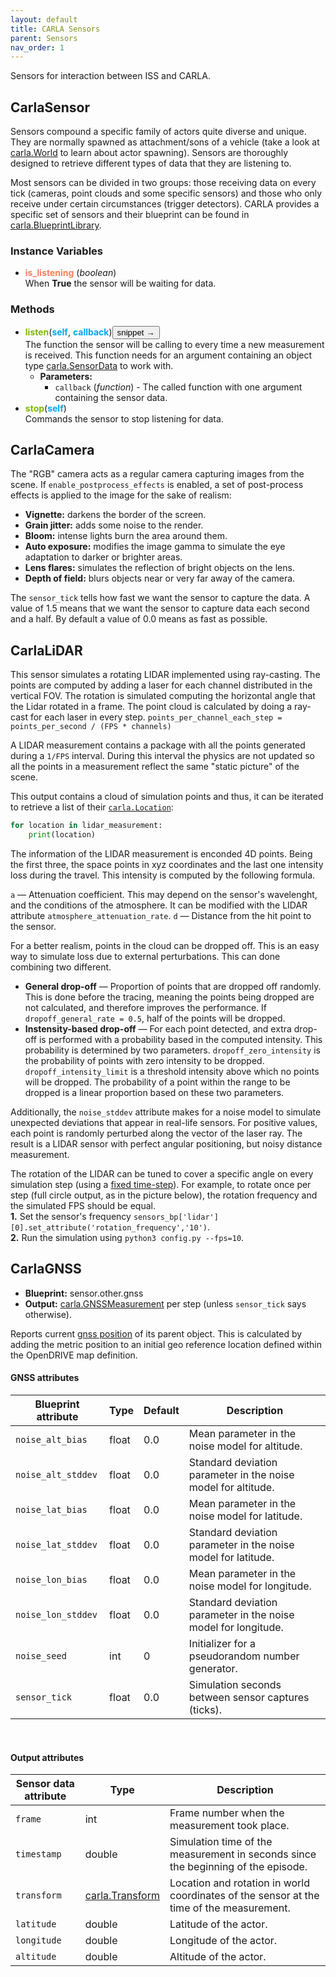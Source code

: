 ```yaml
---
layout: default
title: CARLA Sensors
parent: Sensors
nav_order: 1
---
```


Sensors for interaction between ISS and CARLA.


## CarlaSensor<a name="Sensor"></a>

Sensors compound a specific family of actors quite diverse and unique. They are normally spawned as attachment/sons of a vehicle (take a look at [carla.World](#carla.World) to learn about actor spawning). Sensors are thoroughly designed to retrieve different types of data that they are listening to. 

  Most sensors can be divided in two groups: those receiving data on every tick (cameras, point clouds and some specific sensors) and those who only receive under certain circumstances (trigger detectors). CARLA provides a specific set of sensors and their blueprint can be found in [carla.BlueprintLibrary](#carla.BlueprintLibrary). 

### Instance Variables
- <a name="carla.Sensor.is_listening"></a>**<font color="#f8805a">is_listening</font>** (_boolean_)  
When <b>True</b> the sensor will be waiting for data.  

### Methods
- <a name="carla.Sensor.listen"></a>**<font color="#7fb800">listen</font>**(<font color="#00a6ed">**self**</font>, <font color="#00a6ed">**callback**</font>)<button class="SnipetButton" id="carla.Sensor.listen-snipet_button">snippet &rarr;</button>  
The function the sensor will be calling to every time a new measurement is received. This function needs for an argument containing an object type [carla.SensorData](#carla.SensorData) to work with.  
    - **Parameters:**
        - `callback` (_function_) - The called function with one argument containing the sensor data.  
- <a name="carla.Sensor.stop"></a>**<font color="#7fb800">stop</font>**(<font color="#00a6ed">**self**</font>)  
Commands the sensor to stop listening for data.  

## CarlaCamera

The "RGB" camera acts as a regular camera capturing images from the scene.
If `enable_postprocess_effects` is enabled, a set of post-process effects is applied to the image for the sake of realism:

* __Vignette:__ darkens the border of the screen.
* __Grain jitter:__ adds some noise to the render.
* __Bloom:__ intense lights burn the area around them.
* __Auto exposure:__ modifies the image gamma to simulate the eye adaptation to darker or brighter areas.
* __Lens flares:__ simulates the reflection of bright objects on the lens.
* __Depth of field:__ blurs objects near or very far away of the camera.


The `sensor_tick` tells how fast we want the sensor to capture the data.
A value of 1.5 means that we want the sensor to capture data each second and a half. By default a value of 0.0 means as fast as possible.

## CarlaLiDAR

This sensor simulates a rotating LIDAR implemented using ray-casting.
The points are computed by adding a laser for each channel distributed in the vertical FOV. The rotation is simulated computing the horizontal angle that the Lidar rotated in a frame. The point cloud is calculated by doing a ray-cast for each laser in every step.
`points_per_channel_each_step = points_per_second / (FPS * channels)`

A LIDAR measurement contains a package with all the points generated during a `1/FPS` interval. During this interval the physics are not updated so all the points in a measurement reflect the same "static picture" of the scene.

This output contains a cloud of simulation points and thus, it can be iterated to retrieve a list of their [`carla.Location`](python_api.md#carla.Location):

```py
for location in lidar_measurement:
    print(location)
```

The information of the LIDAR measurement is enconded 4D points. Being the first three, the space points in xyz coordinates and the last one intensity loss during the travel. This intensity is computed by the following formula.
<br>


`a` — Attenuation coefficient. This may depend on the sensor's wavelenght, and the conditions of the atmosphere. It can be modified with the LIDAR attribute `atmosphere_attenuation_rate`.
`d` — Distance from the hit point to the sensor.

For a better realism, points in the cloud can be dropped off. This is an easy way to simulate loss due to external perturbations. This can done combining two different.

*   __General drop-off__ — Proportion of points that are dropped off randomly. This is done before the tracing, meaning the points being dropped are not calculated, and therefore improves the performance. If `dropoff_general_rate = 0.5`, half of the points will be dropped.
*   __Instensity-based drop-off__ — For each point detected, and extra drop-off is performed with a probability based in the computed intensity. This probability is determined by two parameters. `dropoff_zero_intensity` is the probability of points with zero intensity to be dropped. `dropoff_intensity_limit` is a threshold intensity above which no points will be dropped. The probability of a point within the range to be dropped is a linear proportion based on these two parameters.

Additionally, the `noise_stddev` attribute makes for a noise model to simulate unexpected deviations that appear in real-life sensors. For positive values, each point is randomly perturbed along the vector of the laser ray. The result is a LIDAR sensor with perfect angular positioning, but noisy distance measurement.

The rotation of the LIDAR can be tuned to cover a specific angle on every simulation step (using a [fixed time-step](adv_synchrony_timestep.md)). For example, to rotate once per step (full circle output, as in the picture below), the rotation frequency and the simulated FPS should be equal. <br> __1.__ Set the sensor's frequency `sensors_bp['lidar'][0].set_attribute('rotation_frequency','10')`. <br> __2.__ Run the simulation using `python3 config.py --fps=10`.

## CarlaGNSS

* __Blueprint:__ sensor.other.gnss
* __Output:__ [carla.GNSSMeasurement](python_api.md#carla.GnssMeasurement) per step (unless `sensor_tick` says otherwise).

Reports current [gnss position](https://www.gsa.europa.eu/european-gnss/what-gnss) of its parent object. This is calculated by adding the metric position to an initial geo reference location defined within the OpenDRIVE map definition.

#### GNSS attributes


| Blueprint attribute      | Type   | Default            | Description        |
| ------------------- | ------------------- | ------------------- | ------------------- |
| `noise_alt_bias`   | float  | 0\.0   | Mean parameter in the noise model for altitude.    |
| `noise_alt_stddev` | float  | 0\.0   | Standard deviation parameter in the noise model for altitude.  |
| `noise_lat_bias`   | float  | 0\.0   | Mean parameter in the noise model for latitude.    |
| `noise_lat_stddev` | float  | 0\.0   | Standard deviation parameter in the noise model for latitude.  |
| `noise_lon_bias`   | float  | 0\.0   | Mean parameter in the noise model for longitude.   |
| `noise_lon_stddev` | float  | 0\.0   | Standard deviation parameter in the noise model for longitude. |
| `noise_seed`       | int    | 0      | Initializer for a pseudorandom number generator.   |
| `sensor_tick`      | float  | 0\.0   | Simulation seconds between sensor captures (ticks).            |

<br>

#### Output attributes


| Sensor data attribute            | Type  | Description        |
| ----------------------- | ----------------------- | ----------------------- |
| `frame`            | int   | Frame number when the measurement took place.      |
| `timestamp`        | double | Simulation time of the measurement in seconds since the beginning of the episode.        |
| `transform`        | [carla.Transform](<../python_api#carlatransform>)  | Location and rotation in world coordinates of the sensor at the time of the measurement. |
| `latitude`         | double | Latitude of the actor.           |
| `longitude`        | double | Longitude of the actor.          |
| `altitude`         | double | Altitude of the actor.           |